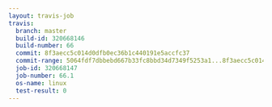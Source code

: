 ```yaml
---
layout: travis-job
travis:
  branch: master
  build-id: 320668146
  build-number: 66
  commit: 8f3aecc5c014d0dfb0ec36b1c440191e5accfc37
  commit-range: 5064fdf7dbbebd667b33fc8bbd34d7349f5253a1...8f3aecc5c014d0dfb0ec36b1c440191e5accfc37
  job-id: 320668147
  job-number: 66.1
  os-name: linux
  test-result: 0
---
```

